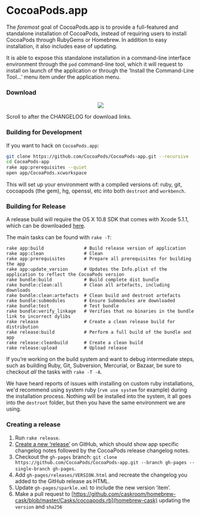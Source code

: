 # CocoaPods.app

The _foremost_ goal of CocoaPods.app is to provide a full-featured and standalone installation of
CocoaPods, instead of requiring users to install CocoaPods through RubyGems or Homebrew. In addition
to easy installation, it also includes ease of updating.

It is able to expose this standalone installation in a command-line interface environment through
the `pod` command-line tool, which it will request to install on launch of the application or
through the ‘Install the Command-Line Tool…’ menu item under the application menu.

### Download

<p align="center">
<a href="https://github.com/CocoaPods/CocoaPods-app/releases/latest">
  <img src="https://raw.githubusercontent.com/CocoaPods/CocoaPods-app/master/assets/screenshot.png" />
  <a/>
</p>

Scroll to after the CHANGELOG for download links.

### Building for Development

If you want to hack on `CocoaPods.app`:

``` sh
git clone https://github.com/CocoaPods/CocoaPods-app.git --recursive
cd CocoaPods-app
rake app:prerequisites --quiet
open app/CocoaPods.xcworkspace
```

This will set up your environment with a compiled versions of: ruby, git, cocoapods (the gem), hg, openssl, etc into both `destroot` and `workbench`.

### Building for Release

A release build will require the OS X 10.8 SDK that comes with Xcode 5.1.1, which can be downloaded
[here](https://developer.apple.com/downloads).

The main tasks can be found with `rake -T`:

```
rake app:build               # Build release version of application
rake app:clean               # Clean
rake app:prerequisites       # Prepare all prerequisites for building the app
rake app:update_version      # Updates the Info.plist of the application to reflect the CocoaPods version
rake bundle:build            # Build complete dist bundle
rake bundle:clean:all        # Clean all artefacts, including downloads
rake bundle:clean:artefacts  # Clean build and destroot artefacts
rake bundle:submodules       # Ensure Submodules are downloaded
rake bundle:test             # Test bundle
rake bundle:verify_linkage   # Verifies that no binaries in the bundle link to incorrect dylibs
rake release                 # Create a clean release build for distribution
rake release:build           # Perform a full build of the bundle and app
rake release:cleanbuild      # Create a clean build
rake release:upload          # Upload release
```

If you’re working on the build system and want to debug intermediate steps, such as building Ruby,
Git, Subversion, Mercurial, or Bazaar, be sure to checkout _all_ the tasks with `rake -T -A`.

We have heard reports of issues with installing on custom ruby installations, we'd recommend using system ruby (`rvm use system` for example) during the installation process. Nothing will be installed into the system, it all goes into the `destroot` folder, but then you have the same environment we are using.

### Creating a release

1. Run `rake release`.
2. [Create a new ‘release’](https://github.com/CocoaPods/CocoaPods-app/releases/new) on GitHub, which should show app specific changelog notes followed by the CocoaPods release changelog notes.
3. Checkout the `gh-pages` branch: `git clone https://github.com/CocoaPods/CocoaPods-app.git --branch gh-pages --single-branch gh-pages`.
4. Add `gh-pages/releases/VERSION.html` and recreate the changelog you added to the GitHub release as HTML.
5. Update `gh-pages/sparkle.xml` to include the new version ‘item’.
6. Make a pull request to [https://github.com/caskroom/homebrew-cask/blob/master/Casks/cocoapods.rb](homebrew-cask) updating the `version` and `sha256`
